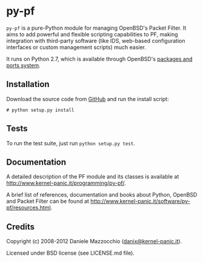 py-pf
=====

`py-pf` is a pure-Python module for managing OpenBSD's Packet Filter. It aims
to add powerful and flexible scripting capabilities to PF, making integration
with third-party software (like IDS, web-based configuration interfaces or
custom management scripts) much easier.

It runs on Python 2.7, which is available through OpenBSD's [packages and ports
system](http://www.openbsd.org/faq/faq15.html).


Installation
------------
Download the source code from [GitHub](https://github.com/dotpy/py-pf.git) and
run the install script:

    # python setup.py install


Tests
-----
To run the test suite, just run `python setup.py test`.


Documentation
-------------
A detailed description of the PF module and its classes is available at
http://www.kernel-panic.it/programming/py-pf/.

A brief list of references, documentation and books about Python, OpenBSD and
Packet Filter can be found at
http://www.kernel-panic.it/software/py-pf/resources.html.


Credits
-------
Copyright (c) 2008-2012 Daniele Mazzocchio (danix@kernel-panic.it).

Licensed under BSD license (see LICENSE.md file).
